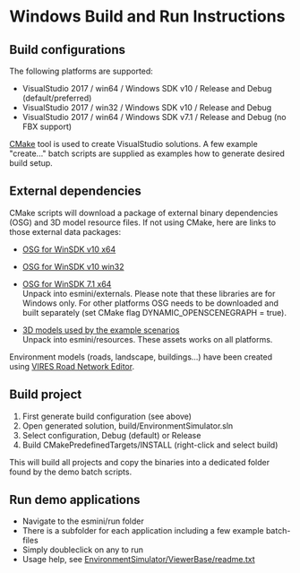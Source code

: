 # Windows Build and Run Instructions

## Build configurations
The following platforms are supported:
- VisualStudio 2017 / win64 / Windows SDK v10 / Release and Debug (default/preferred)
- VisualStudio 2017 / win32 / Windows SDK v10 / Release and Debug
- VisualStudio 2017 / win64 / Windows SDK v7.1 / Release and Debug (no FBX support)

[CMake](https://cmake.org/) tool is used to create VisualStudio solutions. A few example "create..." batch scripts are supplied as examples how to generate desired build setup.

## External dependencies
CMake scripts will download a package of external binary dependencies (OSG) and 3D model resource files. If not using CMake, here are links to those external data packages:

- [OSG for WinSDK v10 x64](https://drive.google.com/uc?export=download&id=1a0HxilPJq2bZrat2le2x-Cscs5JeVAXP)
- [OSG for WinSDK v10 win32](https://drive.google.com/uc?export=download&id=14Xqe_bWGuZQAr69mit4melmnMfmNFOO6)
- [OSG for WinSDK 7.1 x64](https://drive.google.com/uc?export=download&id=1aN88B1_7MnT0OwHt_LOc8FtD7rFEP0Jq)  
Unpack into esmini/externals. Please note that these libraries are for Windows only. For other platforms OSG needs to be downloaded and built separately (set CMake flag DYNAMIC_OPENSCENEGRAPH = true).

- [3D models used by the example scenarios](https://drive.google.com/uc?export=download&id=1RSbyFJoVahX1nGWAsdepsPsznAiNspUc)  
Unpack into esmini/resources. These assets works on all platforms.

Environment models (roads, landscape, buildings...) have been created using [VIRES Road Network Editor](https://vires.com/vtd-vires-virtual-test-drive/#creation).

## Build project

1. First generate build configuration (see above)
1. Open generated solution, build/EnvironmentSimulator.sln
1. Select configuration, Debug (default) or Release
1. Build CMakePredefinedTargets/INSTALL (right-click and select build)

This will build all projects and copy the binaries into a dedicated folder found by the demo batch scripts.

## Run demo applications
- Navigate to the esmini/run folder
- There is a subfolder for each application including a few example batch-files
- Simply doubleclick on any to run
- Usage help, see [EnvironmentSimulator/ViewerBase/readme.txt](EnvironmentSimulator/ViewerBase/readme.txt)
